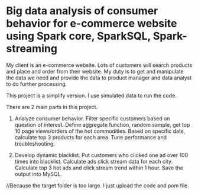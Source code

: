 # Big data analysis of consumer behavior for e-commerce website using Spark core, SparkSQL, Spark-streaming

My client is an e-commerce website. Lots of customers will search products and place and order from their website. My duty is to get and manipulate the data we need and provide the data to product manager and data analyst to do further processing.

This project is a simplify version. I use simulated data to run the code.

There are 2 main parts in this project.

1. Analyze consumer behavior. Filter specific customers based on question of interest. Define aggregate function, random sample, get top 10 page views/orders of the hot commodities. Based on specific date, calculate top 3 products for each area. Tune performance and troubleshooting.

2. Develop dynamic blacklist. Put customers who clicked one ad over 100 times into blacklist. Calculate ads click stream data for each city. Calculate top 3 hot ads and click stream trend within 1 hour. Save the output into MySQL.

//Because the target folder is too large. I just upload the code and pom file.
